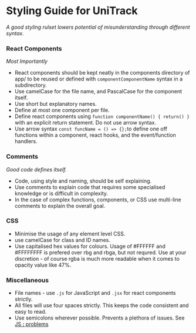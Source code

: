 # Styling Guide for UniTrack
_A good styling rulset lowers potential of misunderstanding through different syntax._

### React Components
_Most Importantly_

- React components should be kept neatly in the components directory of app/ to be reused or defined with `componentComponentName` syntax in a subdirectory.
- Use camelCase for the file name, and PascalCase for the component itself.
- Use short but explanatory names.
- Define at most one component per file.
- Define react components using `function componentName() { return() }` with an explicit return statement. Do not use arrow syntax.
- Use arrow syntax `const funcName = () => {};`to define one off functions within a component, react hooks, and the event/function handlers.

### Comments
_Good code defines itself._

- Code, using style and naming, should be self explaining.
- Use comments to explain code that requires some specialised knowledge or is difficult in complexity.
- In the case of complex functions, components, or CSS use multi-line comments to explain the overall goal.

### CSS
- Minimise the usage of any element level CSS.
- use camelCase for class and ID names.
- Use capitalised hex values for colours. Usage of #FFFFFF and #FFFFFFFF is prefered over rbg and rbga, but not requred. Use at your discretion - of course rgba is much more readable when it comes to opacity value like 47%.

### Miscellaneous
- File names - use `.js` for JavaScript and `.jsx` for react components strictly.
- All files will use four spaces strictly. This keeps the code consistent and easy to read.
- Use semicolons wherever possible. Prevents a plethora of issues. See [JS **;** problems](https://www.freecodecamp.org/news/codebyte-why-are-explicit-semicolons-important-in-javascript-49550bea0b82/)
